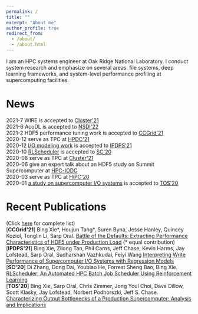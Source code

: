 ```yaml
---
permalink: /
title: ""
excerpt: "About me"
author_profile: true
redirect_from: 
  - /about/
  - /about.html
---
```


I am an HPC systems engineer at Oak Ridge National Laboratory. I conduct system research and emphasize on several areas: file systems, deep learning frameworks, and system-level performance profiling at supercomputing facilities. 

News
======
2021-7 WIRE is accepted to [Cluster'21](https://clustercomp.org/2021/program/)
<br>2021-6 AcoDL is accepted to [NSDI'22](https://www.usenix.org/conference/nsdi22)
<br>2021-2 HDF5 performance tuning work is accepted to [CCGrid'21](http://cloudbus.org/ccgrid2021/)
<br>2020-12 serve as TPC at [HPDC'21](http://www.hpdc.org/2021/)
<br>2020-12 [I/O modeling work](https://xiexbing.github.io/publication/2021-05-modeling-ipdps21) is accepted to [IPDPS'21](https://www.ipdps.org/)
<br>2020-10 [RLScheduler](https://xiexbing.github.io/publication/2020-11-rlscheduler-sc20) is accepted to [SC'20](https://sc20.supercomputing.org/)
<br>2020-08 serve as TPC at [Cluster'21](https://clustercomp.org/2021/program/)
<br>2020-06 give an expert talk about an HDF5 study on Summit Supercomputer at [HPC-IODC](https://hps.vi4io.org/events/2020/iodc) 
<br>2020-03 serve as TPC at [HiPC'20](https://hipc.org/)
<br>2020-01 [a study on supercomputer I/O systems](https://xiexbing.github.io/publication/2020-01-tos) is accepted to [TOS'20](https://dl.acm.org/journal/tos)

Recent Publications
======
(Click [here](https://xiexbing.github.io/publications/) for complete list)
<br>[<b>CCGrid'21</b>] Bing Xie\*, Houjun Tang\*, Suren Byna, Jesse Hanley, Quincey Koziol, Tonglin Li, Sarp Oral. [Battle of the Defaults: Extracting Performance Characteristics of HDF5 under Production Load](https://xiexbing.github.io/publication/2021-05-hdf5-ccgrid21) (\* equal contribution)
<br>[<b>IPDPS'21</b>] Bing Xie, Zilong Tan, Phil Carns, Jeff Chase, Kevin Harms, Jay Lofstead, Sarp Oral, Sudharshan Vazhkudai, Feiyi Wang [Interpreting Write Performance of Supercomputer I/O Systems with Regression Models](https://xiexbing.github.io/publication/2021-05-modeling-ipdps21)
<br>[<b>SC'20</b>] Di Zhang, Dong Dai, Youbiao He, Forrest Sheng Bao, Bing Xie. [RLScheduler: An Automated HPC Batch Job Scheduler Using Reinforcement Learning](https://xiexbing.github.io/publication/2020-11-rlscheduler-sc20)
<br>[<b>TOS'20</b>] Bing Xie, Sarp Oral, Chris Zimmer, Jong Youl Choi, Dave Dillow, Scott Klasky, Jay Lofstead, Norbert Podhorszki, Jeff S. Chase. [Characterizing Output Bottlenecks of a Production Supercomputer: Analysis and Implications](https://xiexbing.github.io/publication/2020-01-tos)
